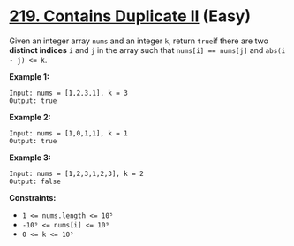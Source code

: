 # [219. Contains Duplicate II][link] (Easy)

[link]: https://leetcode.com/problems/contains-duplicate-ii/

Given an integer array `nums` and an integer `k`, return `true`if there are two **distinct indices**
`i` and  `j` in the array such that  `nums[i] == nums[j]` and  `abs(i - j) <= k`.

**Example 1:**

```
Input: nums = [1,2,3,1], k = 3
Output: true
```

**Example 2:**

```
Input: nums = [1,0,1,1], k = 1
Output: true
```

**Example 3:**

```
Input: nums = [1,2,3,1,2,3], k = 2
Output: false
```

**Constraints:**

- `1 <= nums.length <= 10⁵`
- `-10⁹ <= nums[i] <= 10⁹`
- `0 <= k <= 10⁵`
